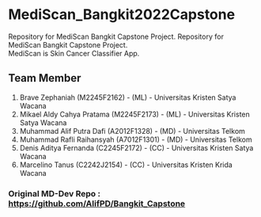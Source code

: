 # MediScan_Bangkit2022Capstone
Repository for MediScan Bangkit Capstone Project.
Repository for MediScan Bangkit Capstone Project.  
MediScan is Skin Cancer Classifier App.
## Team Member
1. Brave Zephaniah (M2245F2162) - (ML) - Universitas Kristen Satya Wacana
2. Mikael Aldy Cahya Pratama (M2245F2173) - (ML) - Universitas Kristen Satya Wacana
3. Muhammad Alif Putra Dafi (A2012F1328) -  (MD)  - Universitas Telkom
4. Muhammad Rafli Raihansyah (A7012F1301) - (MD) - Universitas Telkom
5. Denis Aditya Fernanda (C2245F2172) - (CC) - Universitas Kristen Satya Wacana
6. Marcelino Tanus (C2242J2154) - (CC) - Universitas Kristen Krida Wacana

### Original MD-Dev Repo : https://github.com/AlifPD/Bangkit_Capstone
